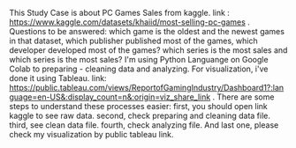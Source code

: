 This Study Case is about PC Games Sales from kaggle. link : https://www.kaggle.com/datasets/khaiid/most-selling-pc-games .
Questions to be answered: which game is the oldest and the newest games in that dataset, which publisher published most of the games, which developer developed most of the games? which series is the most sales and which series is the most sales?
I'm using Python Languange on Google Colab to preparing - cleaning data and analyzing. For visualization, i've done it using Tableau. link: https://public.tableau.com/views/ReportofGamingIndustry/Dashboard1?:language=en-US&:display_count=n&:origin=viz_share_link .
There are some steps to understand these processes easier: first, you should open link kaggle to see raw data. second, check preparing and cleaning data file. third, see clean data file. fourth, check analyzing file. And last one, please check my visualization by public tableau link.
